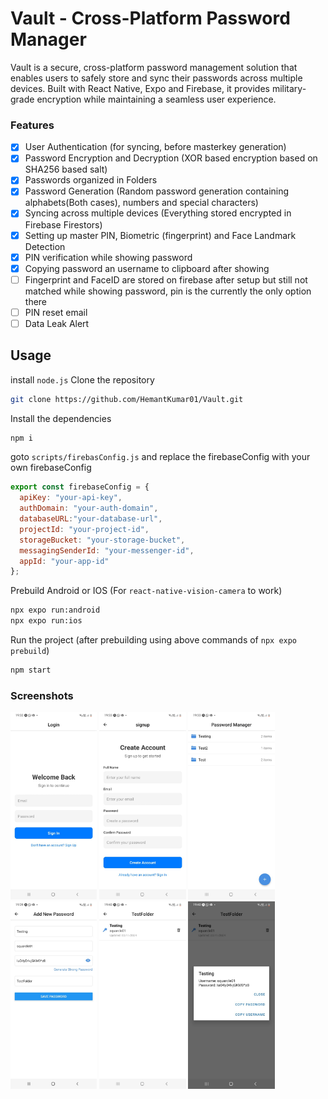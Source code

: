# Vault - Cross-Platform Password Manager
Vault is a secure, cross-platform password management solution that enables users to safely store and sync their passwords across multiple devices. Built with React Native, Expo and Firebase, it provides military-grade encryption while maintaining a seamless user experience.

### Features
- [x] User Authentication (for syncing, before masterkey generation)
- [x] Password Encryption and Decryption (XOR based encryption based on SHA256 based salt)
- [x] Passwords organized in Folders  
- [x] Password Generation (Random password generation containing alphabets(Both cases), numbers and special characters)
- [x] Syncing across multiple devices (Everything stored encrypted in Firebase Firestors)
- [x] Setting up master PIN, Biometric (fingerprint) and Face Landmark Detection
- [x] PIN verification while showing password
- [x] Copying password an username to clipboard after showing
- [ ] Fingerprint and FaceID are stored on firebase after setup but still not matched while showing password, pin is the currently the only option there
- [ ] PIN reset email
- [ ] Data Leak Alert

## Usage
install `node.js` 
Clone the repository
```bash
git clone https://github.com/HemantKumar01/Vault.git
```
Install the dependencies
```bash
npm i
```
goto `scripts/firebasConfig.js` and replace the firebaseConfig with your own firebaseConfig
```javascript
export const firebaseConfig = {
  apiKey: "your-api-key",
  authDomain: "your-auth-domain",
  databaseURL:"your-database-url",
  projectId: "your-project-id",
  storageBucket: "your-storage-bucket",
  messagingSenderId: "your-messenger-id",
  appId: "your-app-id"
};
```

Prebuild Android or IOS (For `react-native-vision-camera` to work)
```bash
npx expo run:android
npx expo run:ios
```
Run the project (after prebuilding using above commands of `npx expo prebuild`)
```bash
npm start   
```
### Screenshots
<img src="screenshots/ss 6.jpg" alt="alt text" style="max-height: 300px;"> <img src="screenshots/ss 5.jpg" alt="alt text" style="max-height: 300px;">
<img src="screenshots/ss 4.jpg" alt="alt text" style="max-height: 300px;"> <img src="screenshots/ss 3.jpg" alt="alt text" style="max-height: 300px;">
<img src="screenshots/ss 2.jpg" alt="alt text" style="max-height: 300px;"> <img src="screenshots/ss 1.jpg" alt="alt text" style="max-height: 300px;">
